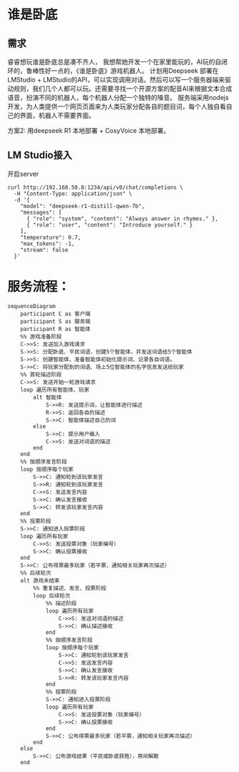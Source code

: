 # 谁是卧底

## 需求

睿睿想玩谁是卧底总是凑不齐人， 我想帮她开发一个在家里能玩的，AI玩的自闭环的，鲁棒性好一点的，《谁是卧底》游戏机器人。 计划用Deepseek 部署在LMStudio + LMStudio的API，可以实现调用对话。然后可以写一个服务器端来驱动规则，我们几个人都可以玩。还需要寻找一个开源方案的配音AI来根据文本合成语音，扮演不同的机器人，每个机器人分配一个独特的嗓音。 服务端采用nodejs开发，为人类提供一个网页页面来为人类玩家分配各自的题目词，每个人独自看自己的界面，机器人不需要界面。



方案2: 用deepseek R1 本地部署 + CosyVoice 本地部署。



## LM Studio接入

开启server



```
curl http://192.168.50.8:1234/api/v0/chat/completions \
  -H "Content-Type: application/json" \
  -d '{
    "model": "deepseek-r1-distill-qwen-7b",
    "messages": [
      { "role": "system", "content": "Always answer in rhymes." },
      { "role": "user", "content": "Introduce yourself." }
    ],
    "temperature": 0.7,
    "max_tokens": -1,
    "stream": false
  }'

```

# 服务流程：

```mermaid
sequenceDiagram
    participant C as 客户端
    participant S as 服务端
    participant R as 智能体
    %% 游戏准备阶段
    C->>S: 发送加入游戏请求
    S->>S: 分配卧底、平民词语，创建5个智能体，并发送词语给5个智能体
    S->>S: 创建智能体、准备智能体初始化提示词、记录各自词语。
    S->>C: 将玩家分配到的词语、场上5位智能体的名字信息发送给玩家
    %% 首轮描述阶段
    C->>S: 发送开始一轮游戏请求
    loop 遍历所有智能体、玩家
    	alt 智能体
    		S->>R: 发送提示词，让智能体进行描述
    		R->>S: 返回各自的描述
            S->>C: 智能体描述自己的词
    	else 
            S->>C: 提示用户输入
  	        C->>S: 发送对词语的描述		
    	end
    end
    %% 按顺序发言阶段
    loop 按顺序每个玩家
        S->>C: 通知轮到该玩家发言
        S->>R: 通知轮到该玩家发言
        C->>S: 发送发言内容
        S->>C: 确认发言接收
        S->>C: 转发该玩家发言内容
    end
    %% 投票阶段
    S->>C: 通知进入投票阶段
    loop 遍历所有玩家
        C->>S: 发送投票对象（玩家编号）
        S->>C: 确认投票接收
    end
    S->>C: 公布得票最多玩家（若平票，通知相关玩家再次描述）
    %% 后续轮次
    alt 游戏未结束
        %% 重复描述、发言、投票阶段
        loop 后续轮次
            %% 描述阶段
            loop 遍历所有玩家
                C->>S: 发送对词语的描述
                S->>C: 确认描述接收
            end
            %% 按顺序发言阶段
            loop 按顺序每个玩家
                S->>C: 通知轮到该玩家发言
                C->>S: 发送发言内容
                S->>C: 确认发言接收
                S->>R: 转发该玩家发言内容
            end
            %% 投票阶段
            S->>C: 通知进入投票阶段
            loop 遍历所有玩家
                C->>S: 发送投票对象（玩家编号）
                S->>C: 确认投票接收
            end
            S->>C: 公布得票最多玩家（若平票，通知相关玩家再次描述）
        end
    else
        S->>C: 公布游戏结果（平民或卧底获胜），房间解散
    end
```





